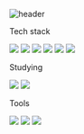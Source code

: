 

<!--
**bidulgirin/bidulgirin** is a ✨ _special_ ✨ repository because its `README.md` (this file) appears on your GitHub profile.

Here are some ideas to get you started:

- 🔭 I’m currently working on ...
- 🌱 I’m currently learning ...
- 👯 I’m looking to collaborate on ...
- 🤔 I’m looking for help with ...
- 💬 Ask me about ...
- 📫 How to reach me: ...
- 😄 Pronouns: ...
- ⚡ Fun fact: ...
-->

![header](https://capsule-render.vercel.app/api?type=Venom&color=auto&height=300&section=header&text=오우배고파&fontSize=40&fontColor=010101)

Tech stack
<div class="svg_container">
  <img src="https://img.shields.io/badge/html5-E34F26?style=for-the-badge&logo=html5&logoColor=efefef" />
  <img src="https://img.shields.io/badge/css3-1572B6?style=for-the-badge&logo=css3&logoColor=efefef" />
  <img src="https://img.shields.io/badge/javascript-F7DF1E?style=for-the-badge&logo=javascript&logoColor=black" />
  <img src="https://img.shields.io/badge/react-20232A?style=for-the-badge&logo=react&logoColor=61DAFB" />
  <img src="https://img.shields.io/badge/flutter-02569B?style=for-the-badge&logo=flutter&logoColor=efefef" />
  <img src="https://img.shields.io/badge/sql-4479A1?style=for-the-badge&logo=postgresql&logoColor=efefef" />
</div>
 

Studying
<div>
 <img src="https://img.shields.io/badge/next.js-000000?style=for-the-badge&logo=nextdotjs&logoColor=white" />
 <img src="https://img.shields.io/badge/vue.js-4FC08D?style=for-the-badge&logo=vue.js&logoColor=white" />
</div>


Tools
<div>
 <img src="https://img.shields.io/badge/adobe photoshop-31A8FF?style=for-the-badge&logo=adobephotoshop&logoColor=white" />
 <img src="https://img.shields.io/badge/adobe illustrator-FF9A00?style=for-the-badge&logo=adobeillustrator&logoColor=white" />
 <img src="https://img.shields.io/badge/adobe xd-FF61F6?style=for-the-badge&logo=adobexd&logoColor=white" />
</div>



